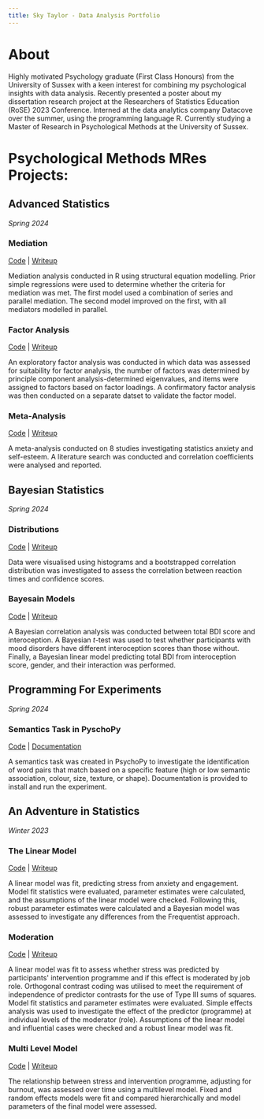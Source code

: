 ```yaml
---
title: Sky Taylor - Data Analysis Portfolio
---
```


# About
Highly motivated Psychology graduate (First Class Honours) from the University of Sussex with a keen interest for combining my psychological insights with data analysis. Recently presented a poster about my dissertation research project at the Researchers of Statistics Education (RoSE) 2023 Conference. Interned at the data analytics company Datacove over the summer, using the programming language R. Currently studying a Master of Research in Psychological Methods at the University of Sussex.

# Psychological Methods MRes Projects:
## Advanced Statistics
*Spring 2024*
### Mediation
[Code](https://github.com/skylar-taylor/study-projects/blob/main/docs/advanced_statistics/mediation.qmd)
 | 
[Writeup](https://skylar-taylor.github.io/study-projects/advanced_statistics/mediation.html)

Mediation analysis conducted in R using structural equation modelling. Prior simple regressions were used to determine whether the criteria for mediation was met. The first model used a combination of series and parallel mediation. The second model improved on the first, with all mediators modelled in parallel.

### Factor Analysis
[Code](https://github.com/skylar-taylor/study-projects/blob/main/docs/advanced_statistics/factor_analysis.qmd)
 | 
[Writeup](https://skylar-taylor.github.io/study-projects/advanced_statistics/factor_analysis.html)

An exploratory factor analysis was conducted in which data was assessed for suitability for factor analysis, the number of factors was determined by principle component analysis-determined eigenvalues, and items were assigned to factors based on factor loadings. A confirmatory factor analysis was then conducted on a separate datset to validate the factor model.

### Meta-Analysis
[Code](https://github.com/skylar-taylor/study-projects/blob/main/docs/advanced_statistics/meta_analysis.qmd)
 | 
[Writeup](https://skylar-taylor.github.io/study-projects/advanced_statistics/meta_analysis.pdf)

A meta-analysis conducted on 8 studies investigating statistics anxiety and self-esteem. A literature search was conducted and correlation coefficients were analysed and reported.

## Bayesian Statistics
*Spring 2024*
### Distributions
[Code](https://github.com/skylar-taylor/study-projects/blob/main/docs/bayesian_statistics/distributions.qmd)
 | 
[Writeup](https://skylar-taylor.github.io/study-projects/bayesian_statistics/distributions.html)

Data were visualised using histograms and a bootstrapped correlation distribution was investigated to assess the correlation between reaction times and confidence scores.

### Bayesain Models
[Code](https://github.com/skylar-taylor/study-projects/blob/main/docs/bayesian_statistics/bayesian_models.qmd)
 | 
[Writeup](https://skylar-taylor.github.io/study-projects/bayesian_statistics/bayesian_models.html)

A Bayesian correlation analysis was conducted between total BDI score and interoception. A Bayesian _t_-test was used to test whether participants with mood disorders have different interoception scores than those without. Finally, a Bayesian linear model predicting total BDI from interoception score, gender, and their interaction was performed.

## Programming For Experiments
*Spring 2024*
### Semantics Task in PyschoPy
[Code](https://github.com/skylar-taylor/study-projects/blob/main/docs/programming_for_experiments/semantics_task.py)
 | 
[Documentation](https://skylar-taylor.github.io/study-projects/programming_for_experiments/documentation.html)

A semantics task was created in PsychoPy to investigate the identification of word pairs that match based on a specific feature (high or low semantic association, colour, size, texture, or shape). Documentation is provided to install and run the experiment.

## An Adventure in Statistics
*Winter 2023*
### The Linear Model
[Code](https://github.com/skylar-taylor/study-projects/blob/main/docs/an_adventure_in_statistics/the_linear_model.qmd)
 | 
[Writeup](https://skylar-taylor.github.io/study-projects/an_adventure_in_statistics/the_linear_model.html)

A linear model was fit, predicting stress from anxiety and engagement. Model fit statistics were evaluated, parameter estimates were calculated, and the assumptions of the linear model were checked. Following this, robust parameter estimates were calculated and a Bayesian model was assessed to investigate any differences from the Frequentist approach.

### Moderation
[Code](https://github.com/skylar-taylor/study-projects/blob/main/docs/an_adventure_in_statistics/moderation.qmd)
 | 
[Writeup](https://skylar-taylor.github.io/study-projects/an_adventure_in_statistics/moderation.html)

A linear model was fit to assess whether stress was predicted by participants' intervention programme and if this effect is moderated by job role. Orthogonal contrast coding was utilised to meet the requirement of independence of predictor contrasts for the use of Type III sums of squares. Model fit statistics and parameter estimates were evaluated. Simple effects analysis was used to investigate the effect of the predictor (programme) at individual levels of the moderator (role). Assumptions of the linear model and influential cases were checked and a robust linear model was fit. 

### Multi Level Model
[Code](https://github.com/skylar-taylor/study-projects/blob/main/docs/an_adventure_in_statistics/multi_level_model.qmd)
 | 
[Writeup](https://skylar-taylor.github.io/study-projects/an_adventure_in_statistics/multi_level_model.html)

The relationship between stress and intervention programme, adjusting for burnout, was assessed over time using a multilevel model. Fixed and random effects models were fit and compared hierarchically and model parameters of the final model were assessed.
